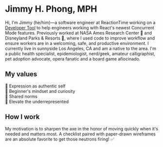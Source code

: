 # Jimmy H. Phong, MPH
Hi, I'm Jimmy (he/him)—a software engineer at ReactionTime working on a [Developer Tool](https://github.com/oslabs-beta/ReactionTime) to help engineers working with React's newest Concurrent Mode features. Previously worked at NASA Ames Research Center 🚀  and Disneyland Parks & Resorts 🏰, where I used code to improve workflow and ensure workers are in a welcoming, safe, and productive environment. I currently live in sunnyside Los Angeles, CA and am a native to the area. I'm a public health specialist, epidemiologist, nerd/geek, amateur calligraphist, pet adoption advocate, opera fanatic and a board game afiocinado.

## My values
🌟 Expression as authentic self<br>
🍏 Beginner's mindset and curiosity<br>
🙌 Shared norms<br>
🚀 Elevate the underrepresented

## How I work
My motivation is to sharpen the axe in the honor of moving quickly when it's needed and matters most. A checklist paired with paper-drawn wireframes are an absolute favorite to get those neutrons firing! ✅ 
